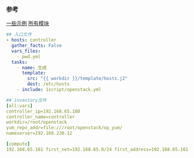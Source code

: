 ### 参考
[一些示例](https://github.com/ansible/ansible-examples)
[所有模块](https://docs.ansible.com/ansible/2.9/modules/modules_by_category.html#modules-by-category)

```yaml
## 入口文件
- hosts: controller
  gather_facts: False
  vars_files:
    - pwd.yml
  tasks:
    - name: 生成
      template:
        src: "{{ workdir }}/template/hosts.j2"
        dest: /etc/hosts
    - include: 1script/openstack.yml
```

```yaml
## inventory文件
[all:vars]
controller_ip=192.168.65.180
controller_name=controller
workdir=/root/openstack
yum_repo_addr=file:///root/openstack/op_yum/
nameserver=192.168.230.12

[compute]
192.168.65.161 first_net=192.168.65.0/24 first_address=192.168.65.161
```


